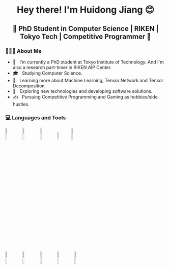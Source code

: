 <h1 align="center">Hey there! I'm Huidong Jiang 😊 </h1>
<h2 align="center">🚀 PhD Student in Computer Science | RIKEN | Tokyo Tech | Competitive Programmer  🚀</h2>

<!--<div>-->
<!--<img width = "35%" align="right" alt="PIC" height="300px" src="https://jaxenter.com/wp-content/uploads/2019/09/shutterstock_753972046-768x512.jpg" />-->
<div align="left"> 
  <h3> 👨🏻‍💻 About Me </h3>

  - 🐼 &nbsp; I’m currently a PhD student at Tokyo Institute of Technology. And I'm also a research part-timer in RIKEN AIP Center.
  - 🎓 &nbsp; Studying Computer Science.
  - 🌱 &nbsp; Learning more about Machine Learning, Tensor Network and Tensor Decomposition.
  - 🏃 &nbsp; Exploring new technologies and developing software solutions.
  - ✍️ &nbsp; Pursuing Competitive Programming and Gaming as hobbies/side hustles.  
<!--</div>--> 
</div>

<div>
  <h3> 💻 Languages and Tools </h3>
  <p>
    <code><img width="10%" src="https://www.vectorlogo.zone/logos/java/java-ar21.svg"></code>
    <code><img width="10%" src="https://www.vectorlogo.zone/logos/python/python-ar21.svg"></code>
    <code><img width="10%" src="https://www.vectorlogo.zone/logos/pytorch/pytorch-ar21.svg"></code>
    <code><img width="8%" src="https://www.vectorlogo.zone/logos/r-project/r-project-icon.svg"></code>
    <code><img width="10%" src="https://www.vectorlogo.zone/logos/w3_html5/w3_html5-ar21.svg"></code>
    <br />
    <code><img width="10%" src="https://www.vectorlogo.zone/logos/w3_css/w3_css-ar21.svg"></code>
    <code><img width="10%" src="https://www.vectorlogo.zone/logos/javascript/javascript-ar21.svg"></code>
    <code><img width="10%" src="https://www.vectorlogo.zone/logos/php/php-ar21.svg"></code>
    <code><img width="10%" src="https://www.vectorlogo.zone/logos/mysql/mysql-ar21.svg"></code>
    <code><img width="10%" src="https://www.vectorlogo.zone/logos/git-scm/git-scm-ar21.svg"></code>
  <p>
  </div>


